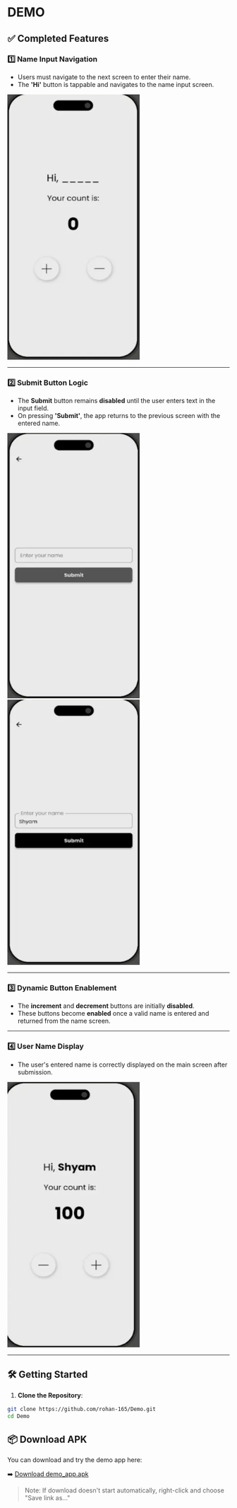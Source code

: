 # DEMO

## ✅ Completed Features

### 1️⃣ Name Input Navigation

- Users must navigate to the next screen to enter their name.
- The **'Hi'** button is tappable and navigates to the name input screen.

<img src="screenshots/1.png" alt="Home Screen" width="300" height="600"> 

---

### 2️⃣ Submit Button Logic

- The **Submit** button remains **disabled** until the user enters text in the input field.
- On pressing **'Submit'**, the app returns to the previous screen with the entered name.

<img src="screenshots/2.png" alt="Name Screen" width="300" height="600"> 

<img src="screenshots/3.png" alt="Name Screen" width="300" height="600"> 

---

### 3️⃣ Dynamic Button Enablement

- The **increment** and **decrement** buttons are initially **disabled**.
- These buttons become **enabled** once a valid name is entered and returned from the name screen.

---

### 4️⃣ User Name Display

- The user's entered name is correctly displayed on the main screen after submission.

<img src="screenshots/4.png" alt="Home Screen" width="300" height="600"> 

---

## 🛠 Getting Started

1. **Clone the Repository**:  
```bash
git clone https://github.com/rohan-165/Demo.git
cd Demo
```


## 📦 Download APK

You can download and try the demo app here:

➡️ [Download demo_app.apk](https://github.com/rohan-165/Demo/raw/main/screenshots/Demo-app-release.zip)

> Note: If download doesn't start automatically, right-click and choose "Save link as..."

